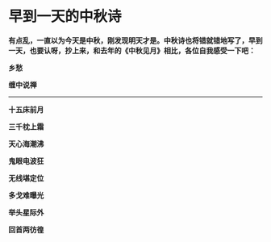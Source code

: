 早到一天的中秋诗
====

			

**有点乱，一直以为今天是中秋，刚发现明天才是。中秋诗也将错就错地写了，早到一天，也要认呀，抄上来，和去年的《中秋见月》相比，各位自我感受一下吧：**

**乡愁**

**缠中说禅**

** **

**十五床前月**

**三千枕上霜**

**天心海潮沸**

**鬼眼电波狂**

**无线堪定位**

**多戈难曝光**

**举头星际外**

**回首两彷徨**
